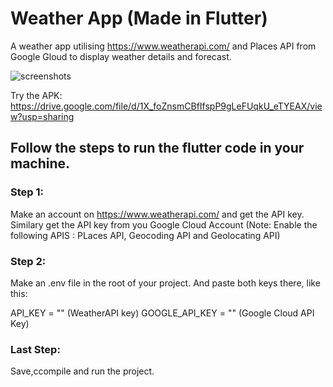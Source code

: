 # Weather App (Made in Flutter)

A weather app utilising https://www.weatherapi.com/ and Places API from Google Gloud to display weather details and forecast. 

![screenshots](https://github.com/haider-nawaz/weather_app/assets/117274118/5093636b-36ea-4559-bdeb-be79ab9573b5)

Try the APK: https://drive.google.com/file/d/1X_foZnsmCBfIfspP9gLeFUqkU_eTYEAX/view?usp=sharing


## Follow the steps to run the flutter code in your machine.

### Step 1:
Make an account on https://www.weatherapi.com/ and get the API key.
Similary get the API key from you Google Cloud Account (Note: Enable the following APIS : PLaces API, Geocoding API and Geolocating API)

### Step 2: 
Make an .env file in the root of your project. 
And paste both keys there, like this:

API_KEY = "" (WeatherAPI key)
GOOGLE_API_KEY = "" (Google Cloud API Key)

### Last Step:
Save,ccompile and run the project.

